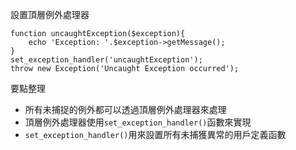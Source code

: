 設置頂層例外處理器
```
function uncaughtException($exception){
	echo 'Exception: '.$exception->getMessage();
}
set_exception_handler('uncaughtException');
throw new Exception('Uncaught Exception occurred');
```

要點整理
- 所有未捕捉的例外都可以透過頂層例外處理器來處理
- 頂層例外處理器使用`set_exception_handler()`函數來實現
- `set_exception_handler()`用來設置所有未捕獲異常的用戶定義函數
